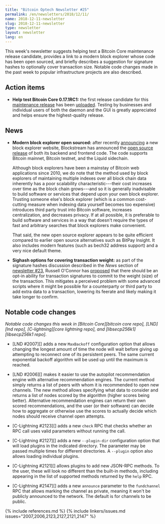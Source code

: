 ```yaml
---
title: "Bitcoin Optech Newsletter #25"
permalink: /en/newsletters/2018/12/11/
name: 2018-12-11-newsletter
slug: 2018-12-11-newsletter
type: newsletter
layout: newsletter
lang: en
---
```

This week's newsletter suggests helping test a Bitcoin Core maintenance
release candidate, provides a link to a modern block explorer whose code
has been open sourced, and briefly describes a suggestion for signature
hashes to optionally cover transaction size.  Notable code changes made
in the past week to popular infrastructure projects are also described.

## Action items

- **Help test Bitcoin Core 0.17.1RC1:** the first release candidate for
  this [maintenance release][] has been [uploaded][V0.17.1rc1].  Testing by businesses
  and individual users of both the daemon and the GUI is greatly
  appreciated and helps ensure the highest-quality release.

## News

- **Modern block explorer open sourced:** after recently
  [announcing][explorer announce] a new block explorer website,
  Blockstream has announced the [open source release][explorer code
  announce] of both its backend and frontend code.  The code supports
  Bitcoin mainnet, Bitcoin testnet, and the Liquid sidechain.

  Although block explorers have been a mainstay of Bitcoin web
  applications since 2010, we do note that the method used by block
  explorers of maintaining multiple indexes over all block chain data
  inherently has a poor scalability characteristic---their cost
  increases over time as the block chain grows---and so it is
  generally inadvisable to build software or services that depend upon
  your own block explorer.  Trusting someone else's block explorer
  (which is a common cost-cutting measure when indexing data yourself
  becomes too expensive) introduces third party trust into Bitcoin
  software, increases centralization, and decreases privacy.  If at
  all possible, it is preferable to build software and services in a
  way that doesn't require the types of fast and arbitrary searches
  that block explorers make convenient.

  That said, the new open source explorer appears to be quite
  efficient compared to earlier open source alternatives such as
  BitPay Insight.  It also includes modern features (such as bech32
  address support) and a very nice default theme.

- **Sighash options for covering transaction weight:** as part of the
  signature hashes discussion described in the *News* section of
  [newsletter #23][], Russell O'Connor has [proposed][weight sighash]
  that there should be an opt-in ability for transaction signatures to
  commit to the weight (size) of the transaction.  This mitigates a
  perceived problem with some advanced scripts where it might be
  possible for a counterparty or third party to add extra data to a
  transaction, lowering its feerate and likely making it take longer to
  confirm.

## Notable code changes

*Notable code changes this week in [Bitcoin Core][bitcoin core repo],
[LND][lnd repo], [C-lightning][core lightning repo], and [libsecp256k1][libsecp256k1
repo].*

- [LND #2007][] adds a new `MaxBackoff` configuration option that allows
  changing the longest amount of time the node will wait before
  giving up attempting to reconnect one of its persistent peers.
  The same current exponential backoff algorithm will be used up until
  the maximum is reached.

- [LND #2006][] makes it easier to use the autopilot recommendation
  engine with alternative recommendation engines.  The current method
  simply returns a list of peers with whom it is recommended to open new
  channels.  The new method allows specifying what data to consider and
  returns a list of nodes scored by the algorithm (higher scores being
  better).  Alternative recommendation engines can return their own scored
  recommendations, and the user (or their software) can decide how to
  aggregate or otherwise use the scores to actually decide which nodes
  should receive channel open attempts.

- [C-Lightning #2123][] adds a new `check` RPC that checks whether an
  RPC call uses valid parameters without running the call.

- [C-Lightning #2127][] adds a new `--plugin-dir` configuration option
  that will load plugins in the indicated directory.  The parameter may
  be passed multiple times for different directories.  A `--plugin`
  option also allows loading individual plugins.

- [C-Lightning #2121][] allows plugins to add new JSON-RPC methods.  To
  the user, these will look no different than the built-in methods,
  including appearing in the list of supported methods returned by the
  `help` RPC.

- [C-Lightning #2147][] adds a new `announce` parameter to the
  `fundchannel` RPC that allows marking the channel as private, meaning
  it won't be publicly announced to the network.  The default is for
  channels to be public.

{% include references.md %}
{% include linkers/issues.md issues="2007,2006,2123,2127,2121,2147" %}

[V0.17.1rc1]: https://bitcoincore.org/bin/bitcoin-core-0.17.1/
[maintenance release]: https://bitcoincore.org/en/lifecycle/#maintenance-releases
[explorer announce]: https://blockstream.com/2018/11/06/explorer-launch/
[explorer code announce]: https://blockstream.com/2018/12/06/esplora-source-announcement/
[weight sighash]: https://gnusha.org/url/https://lists.linuxfoundation.org/pipermail/bitcoin-dev/2018-December/016534.html
[newsletter #23]: /en/newsletters/2018/11/27/#sighash-updates

